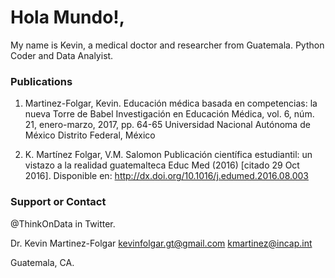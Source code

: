# Hola Mundo!, 

My name is Kevin, a medical doctor and researcher from Guatemala. Python Coder and Data Analyist. 


### Publications

1. Martinez-Folgar, Kevin. Educación médica basada en competencias: la nueva Torre de Babel
Investigación en Educación Médica, vol. 6, núm. 21, enero-marzo, 2017, pp. 64-65
Universidad Nacional Autónoma de México
Distrito Federal, México

2. K. Martínez Folgar, V.M. Salomon
Publicación científica estudiantil: un vistazo a la realidad guatemalteca
Educ Med (2016) [citado 29 Oct 2016]. Disponible en: http://dx.doi.org/10.1016/j.edumed.2016.08.003



### Support or Contact

@ThinkOnData  in Twitter. 

Dr. Kevin Martinez-Folgar
<kevinfolgar.gt@gmail.com>
<kmartinez@incap.int>

Guatemala, CA.

